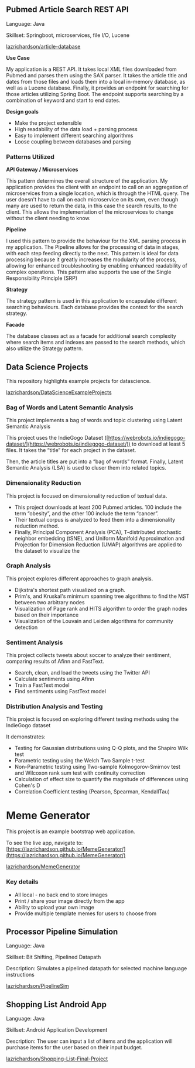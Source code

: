 ## Pubmed Article Search REST API

Language: Java

Skillset: Springboot, microservices, file I/O, Lucene

[lazrichardson/article-database](https://github.com/lazrichardson/article-database)

**Use Case**

My application is a REST API. It takes local XML files downloaded from Pubmed and parses them using the SAX parser. It takes the article title and dates from those files and loads them into a local in-memory database, as well as a Lucene database. Finally, it provides an endpoint for searching for those articles utilizing Spring Boot. The endpoint supports searching by a combination of keyword and start to end dates.

**Design goals**

- Make the project extensible
- High readability of the data load + parsing process
- Easy to implement different searching algorithms
- Loose coupling between databases and parsing

### **Patterns Utilized**

**API Gateway / Microservices**

This pattern determines the overall structure of the application. My application provides the client with an endpoint to call on an aggregation of microservices from a single location, which is through the HTML query. The user doesn't have to call on each microservice on its own, even though many are used to return the data, in this case the search results, to the client. This allows the implementation of the microservices to change without the client needing to know.

**Pipeline**

I used this pattern to provide the behaviour for the XML parsing process in my application. The Pipeline allows for the processing of data in stages, with each step feeding directly to the next. This pattern is ideal for data processing because it greatly increases the modularity of the process, allowing for enhanced troubleshooting by enabling enhanced readability of complex operations. This pattern also supports the use of the Single Responsibility Principle (SRP)

**Strategy**

The strategy pattern is used in this application to encapsulate different searching behaviours. Each database provides the context for the search strategy.

**Facade**

The database classes act as a facade for additional search complexity where search items and indexes are passed to the search methods, which also utilize the Strategy pattern.

## **Data Science Projects**

This repository highlights example projects for datascience.

[lazrichardson/DataScienceExampleProjects](https://github.com/lazrichardson/DataScienceExampleProjects)

### **Bag of Words and Latent Semantic Analysis**

This project implements a bag of words and topic clustering using Latent Semantic Analysis

This project uses the IndieGogo Dataset ([https://webrobots.io/indiegogo-dataset/](https://webrobots.io/indiegogo-dataset/)) to download at least 5 files. It takes the “title” for each project in the dataset.

Then, the article titles are put into a “bag of words” format. Finally, Latent Semantic Analysis (LSA) is used to cluser them into related topics.

### **Dimensionality Reduction**

This project is focused on dimensionality reduction of textual data.

- This project downloads at least 200 Pubmed articles. 100 include the term “obesity”, and the other 100 include the term “cancer”.
- Their textual corpus is analyzed to feed them into a dimensionality reduction method.
- Finally, Principal Component Analysis (PCA), T-distributed stochastic neighbor embedding (tSNE), and Uniform Manifold Approximation and Projection for Dimension Reduction (UMAP) algorithms are applied to the dataset to visualize the

### **Graph Analysis**

This project explores different approaches to graph analysis.

- Dijkstra's shortest path visualized on a graph.
- Prim's, and Kruskal's minimum spanning tree algorithms to find the MST between two arbitrary nodes
- Visualization of Page rank and HITS algorithm to order the graph nodes based on their importance
- Visualization of the Louvain and Leiden algorithms for community detection

### **Sentiment Analysis**

This project collects tweets about soccer to analyze their sentiment, comparing results of Afinn and FastText.

- Search, clean, and load the tweets using the Twitter API
- Calculate sentiments using Afinn
- Train a FastText model
- Find sentiments using FastText model

### **Distribution Analysis and Testing**

This project is focused on exploring different testing methods using the IndieGogo dataset

It demonstrates:

- Testing for Gaussian distributions using Q-Q plots, and the Shapiro Wilk test
- Parametric testing using the Welch Two Sample t-test
- Non-Parametric testing using Two-sample Kolmogorov-Smirnov test and Wilcoxon rank sum test with continuity correction
- Calculation of effect size to quantify the magnitude of differences using Cohen's D
- Correlation Coefficient testing (Pearson, Spearman, KendallTau)

# Meme Generator

This project is an example bootstrap web application.

To see the live app, navigate to: [https://lazrichardson.github.io/MemeGenerator/](https://lazrichardson.github.io/MemeGenerator/)

[lazrichardson/MemeGenerator](https://github.com/lazrichardson/MemeGenerator)

### **Key details**

- All local - no back end to store images
- Print / share your image directly from the app
- Ability to upload your own image
- Provide multiple template memes for users to choose from

## Processor Pipeline Simulation

Language: Java

Skillset: Bit Shifting, Pipelined Datapath

Description: Simulates a pipelined datapath for selected machine language instructions 

[lazrichardson/PipelineSim](https://github.com/lazrichardson/PipelineSim/tree/master/src)

## Shopping List Android App

Language: Java

Skillset: Android Application Development

Description: The user can input a list of items and the application will purchase items for the user based on their input budget.

[lazrichardson/Shopping-List-Final-Project](https://github.com/lazrichardson/Shopping-List-Final-Project)
